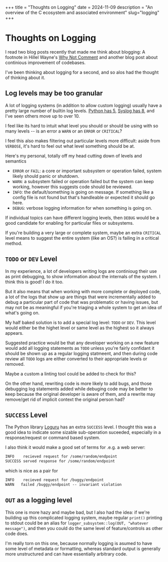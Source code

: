 +++
title = "Thoughts on Logging"
date = 2024-11-09
description = "An overview of the C ecosystem and associated environment"
slug="logging"
+++

# Thoughts on Logging
I read two blog posts recently that made me think about blogging: A footnote in Hillel Wayne's [Why Not Comment](https://buttondown.com/hillelwayne/archive/why-not-comments/) and another blog post about continious improvement of codebases.

I've been thinking about logging for a second, and so alos had the thought of thinking about it.

## Log levels may be too granular

A lot of logging systems (in addition to allow custom logging) usually have a pretty large number of builtin log levels. [Python has 5](https://en.wikipedia.org/wiki/Syslog#Severity_level), [Syslog has 8](https://en.wikipedia.org/wiki/Syslog#Severity_level), and I've seen others move up to over 10. 

I feel like its hard to intuit what level you should or should be using with so many levels -- is an error a `WARN` or an `ERROR` or `CRITICAL`? 

I feel this also makes filtering out particular levels more difficult: aside from `VERBOSE`, it's hard to feel out what level something should be at.

Here's my personal, totally off my head cutting down of levels and semantics

* `ERROR` or `FAIL`: a core or important subsystem or operation failed, system likely should panic or shutdown.
* `WARN`: a subsystem failed or operation failed but the system can keep working, however this suggests code should be reviewed.
* `INFO`: the default/something is going on message. If something like a config file is not found but that's handleable or expected it should go here.
* `DEBUG`: verbose logging information for when something is going on.

If individual topics can have different logging levels, then `DEBUG` would be a good candidate for enabling for particular files or subsystems.

If you're building a very large or complete system, maybe an extra `CRITICAL` level means to suggest the entire system (like an OS?) is failing in a critical method.

## `TODO` or `DEV` Level

In my experience, a lot of developers writing logs are continioug their use as print debugging, to show information about the internals of the system. I think this is good! I do it too.

But it also means that when working with more complete or deployed code, a lot of the logs that show up are things that were incrementally added to debug a particular part of code that was problematic or having issues, but may not be as meaningful if you're triaging a whole system to get an idea of what's going on.

My half baked solution is to add a special log level: `TODO` or `DEV`. This level would either be the highet level or same level as the highest so it always appears.

Suggested practice would be that any developer working on a new feature would add all logging statements as `TODO` unless you're fairly confidant it should be shown up as a regular logging statmeent, and then during code review all `TODO` logs are either converted to their appropriate levels or removed. 

Maybe a custom a linting tool could be added to check for this?

On the other hand, rewriting code is more likely to add bugs, and those debugging log statements added while debuging code may be better to keep because the original developer is aware of them, and a rewrite may remove/get rid of implicit context the original person had?

## `SUCCESS` Level
The Python library [Loguru](https://github.com/Delgan/loguru) has an extra `SUCCESS` level. I thought this was a good idea to indicate some sizable sub-operation suceeded, especially in a response/request or command based system.

I also think it would make a good set of terms for .e.g. a web server:

```txt
INFO    recieved request for /some/random/endpoint
SUCCESS served response for /some/random/endpoint
```

which is nice as a pair for

```txt
INFO    recieved request for /buggy/endpoint
WARN   failed /buggy/endpoint -- invariant violation
```

## `OUT` as a logging level

This one is more hazy and maybe bad, but I also had the idea: if we're building up this complicated logging system, maybe regular `print()` printing to stdout could be an alias for `logger_subsystem::log(OUT, "whatever message")`, and then you could do the same level of feature/controls as other code does.

I'm really torn on this one, because normally logging is asumed to have some level of metadata or formatting, whereas standard output is generally more unstructured and can have essentially arbitrary code.